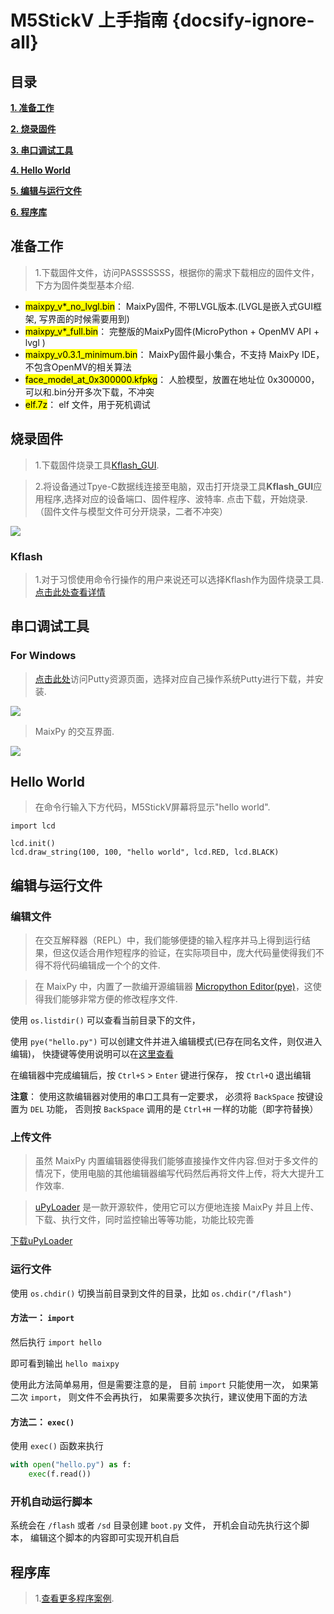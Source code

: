 # M5StickV 上手指南 {docsify-ignore-all}

## 目录

**[1. 准备工作](#准备工作)**

**[2. 烧录固件](#烧录固件)**

**[3. 串口调试工具](#串口调试工具)**

**[4. Hello World](#Hello-World)**

**[5. 编辑与运行文件](#编辑与运行文件)**

**[6. 程序库](#程序库)**




## 准备工作

>1.下载固件文件，访问PASSSSSSS，根据你的需求下载相应的固件文件，下方为固件类型基本介绍.

<div class="container">
  <ul class="list-group">
    <li class="list-group-item list-group-item-light"><mark>maixpy_v*_no_lvgl.bin</mark>： MaixPy固件, 不带LVGL版本.(LVGL是嵌入式GUI框架, 写界面的时候需要用到)</li>
    <li class="list-group-item list-group-item-light"><mark>maixpy_v*_full.bin</mark>： 完整版的MaixPy固件(MicroPython + OpenMV API + lvgl )</li>
    <li class="list-group-item list-group-item-light"><mark>maixpy_v0.3.1_minimum.bin</mark>： MaixPy固件最小集合，不支持 MaixPy IDE， 不包含OpenMV的相关算法</li>
    <li class="list-group-item list-group-item-light"><mark>face_model_at_0x300000.kfpkg</mark>： 人脸模型，放置在地址位 0x300000， 可以和.bin分开多次下载，不冲突</li>
    <li class="list-group-item list-group-item-light"><mark>elf.7z</mark>： elf 文件，用于死机调试</li>
  </ul>
</div>

## 烧录固件


>1.下载固件烧录工具[Kflash_GUI](https://github.com/sipeed/kflash_gui/releases).

>2.将设备通过Tpye-C数据线连接至电脑，双击打开烧录工具**Kflash_GUI**应用程序,选择对应的设备端口、固件程序、波特率. 点击下载，开始烧录. （固件文件与模型文件可分开烧录，二者不冲突）

<img src="assets\img\getting_started_pics\m5stickv\kflash_gui_01.jpg">

### Kflash

>1.对于习惯使用命令行操作的用户来说还可以选择Kflash作为固件烧录工具.[点击此处查看详情](https://github.com/kendryte/kflash.py)


## 串口调试工具

### For Windows

>[点击此处](https://www.chiark.greenend.org.uk/~sgtatham/putty/latest.html)访问Putty资源页面，选择对应自己操作系统Putty进行下载，并安装.

<img src="assets\img\getting_started_pics\m5stickv\putty_01.jpg">

> MaixPy 的交互界面.

<img src="assets\img\getting_started_pics\m5stickv\putty_02.jpg">


## Hello World

>在命令行输入下方代码，M5StickV屏幕将显示"hello world".

```
import lcd

lcd.init()
lcd.draw_string(100, 100, "hello world", lcd.RED, lcd.BLACK)

```


## 编辑与运行文件

### 编辑文件

>在交互解释器（REPL）中，我们能够便捷的输入程序并马上得到运行结果，但这仅适合用作短程序的验证，在实际项目中，庞大代码量使得我们不得不将代码编辑成一个个的文件.

>在 MaixPy 中，内置了一款编开源编辑器 [Micropython Editor(pye)](https://github.com/robert-hh/Micropython-Editor)，这使得我们能够非常方便的修改程序文件.

使用 `os.listdir()` 可以查看当前目录下的文件，

使用 `pye("hello.py")` 可以创建文件并进入编辑模式(已存在同名文件，则仅进入编辑)， 快捷键等使用说明可以在[这里查看](https://github.com/robert-hh/Micropython-Editor/blob/master/Pyboard%20Editor.pdf)

在编辑器中完成编辑后，按 `Ctrl+S` > `Enter` 键进行保存， 按 `Ctrl+Q` 退出编辑

**注意**： 使用这款编辑器对使用的串口工具有一定要求， 必须将 `BackSpace` 按键设置为 `DEL` 功能， 否则按 `BackSpace` 调用的是 `Ctrl+H` 一样的功能（即字符替换）

### 上传文件

>虽然 MaixPy 内置编辑器使得我们能够直接操作文件内容.但对于多文件的情况下，使用电脑的其他编辑器编写代码然后再将文件上传，将大大提升工作效率.

>[uPyLoader](https://github.com/BetaRavener/uPyLoader) 是一款开源软件，使用它可以方便地连接 MaixPy 并且上传、下载、执行文件，同时监控输出等等功能，功能比较完善

[下载uPyLoader](https://github.com/BetaRavener/uPyLoader/releases)

### 运行文件

使用 `os.chdir()` 切换当前目录到文件的目录，比如 `os.chdir("/flash")`

#### 方法一： `import`

然后执行 `import hello`

即可看到输出 `hello maixpy`

使用此方法简单易用，但是需要注意的是， 目前 `import` 只能使用一次， 如果第二次 `import`， 则文件不会再执行， 如果需要多次执行，建议使用下面的方法

#### 方法二： `exec()`

使用 `exec()` 函数来执行

```python
with open("hello.py") as f:
    exec(f.read())

```

### 开机自动运行脚本

系统会在 `/flash` 或者 `/sd` 目录创建 `boot.py` 文件， 开机会自动先执行这个脚本， 编辑这个脚本的内容即可实现开机自启




## 程序库

>1.[查看更多程序案例](https://github.com/sipeed/kflash_gui/releases).